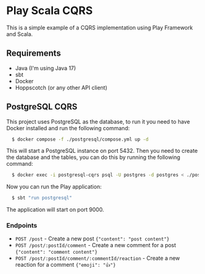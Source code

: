 # Play Scala CQRS

This is a simple example of a CQRS implementation using Play Framework and Scala.

## Requirements

- Java (I'm using Java 17)
- sbt
- Docker
- Hoppscotch (or any other API client)

## PostgreSQL CQRS

This project uses PostgreSQL as the database, to run it you need to have Docker installed and run the following command:

```bash
  $ docker compose -f ./postgresql/compose.yml up -d
```

This will start a PostgreSQL instance on port 5432.
Then you need to create the database and the tables, you can do this by running the following command:

```bash
  $ docker exec -i postgresql-cqrs psql -U postgres -d postgres < ./postgresql/init.sql
```

Now you can run the Play application:

```bash
  $ sbt "run postgresql"
```

The application will start on port 9000.

### Endpoints

<!-- Every project has the same endpoints, but they have different implementations. -->

- `POST /post` - Create a new post `{"content": "post content"}`
- `POST /post/:postId/comment` - Create a new comment for a post `{"content": "comment content"}`
- `POST /post/:postId/comment/:commentId/reaction` - Create a new reaction for a comment `{"emoji": "👍"}`
